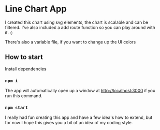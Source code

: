 # Line Chart App

I created this chart using svg elements, the chart is scalable and can be filtered. I've also included a add route function so you can play around with it. :) 

There's also a variable file, if you want to change up the UI colors

## How to start 

Install dependencies

### `npm i`

The app will automatically open up a window at [http://localhost:3000](http://localhost:3000) if you run this command.

### `npm start`

I really had fun creating this app and have a few idea's how to extend, but for now I hope this gives you a bit of an idea of my coding style. 